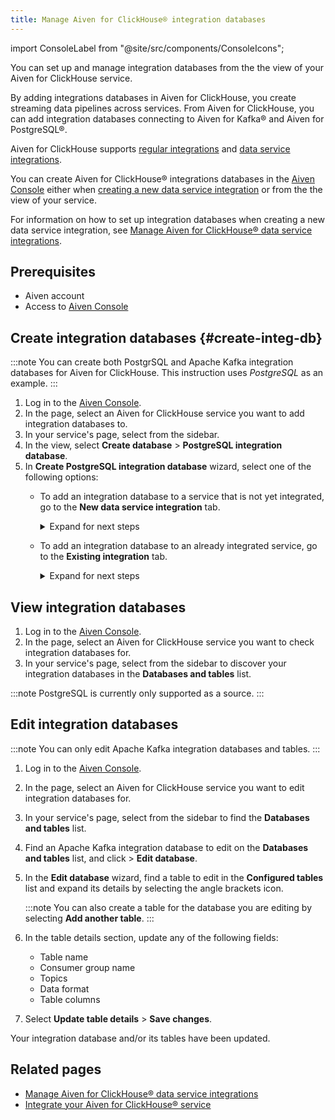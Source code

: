 ```yaml
---
title: Manage Aiven for ClickHouse® integration databases
---
```


import ConsoleLabel from "@site/src/components/ConsoleIcons";

You can set up and manage integration databases from the the <ConsoleLabel name="databasestables"/> view of your Aiven for ClickHouse service.

By adding integrations databases in Aiven for ClickHouse, you create
streaming data pipelines across services. From Aiven for ClickHouse, you
can add integration databases connecting to Aiven for Kafka® and Aiven
for PostgreSQL®.

Aiven for ClickHouse supports
[regular integrations](/docs/products/clickhouse/howto/list-integrations) and
[data service integrations](/docs/products/clickhouse/howto/data-service-integration).

You can create Aiven for ClickHouse® integrations databases in the
[Aiven Console](https://console.aiven.io/) either when
[creating a new data service integration](/docs/products/clickhouse/howto/integration-databases#create-integ-db) or from the the <ConsoleLabel name="databasestables"/> view of your
service.

For information on how to set up integration databases when creating a
new data service integration, see
[Manage Aiven for ClickHouse® data service integrations](/docs/products/clickhouse/howto/data-service-integration).

## Prerequisites

-   Aiven account
-   Access to [Aiven Console](https://console.aiven.io/)

## Create integration databases {#create-integ-db}

:::note
You can create both PostgrSQL and Apache Kafka integration databases for
Aiven for ClickHouse. This instruction uses *PostgreSQL* as an example.
:::

1.  Log in to the [Aiven Console](https://console.aiven.io/).
1.  In the <ConsoleLabel name="Services"/> page, select an Aiven for ClickHouse service you
    want to add integration databases to.
1.  In your service's page, select <ConsoleLabel name="databasestables"/> from the
    sidebar.
1.  In the <ConsoleLabel name="databasestables"/> view, select **Create database** >
    **PostgreSQL integration database**.
1.  In **Create PostgreSQL integration database** wizard, select one of
    the following options:
    -   To add an integration database to a service that is not yet
        integrated, go to the **New data service integration** tab.

        <details><summary>
        Expand for next steps
        </summary>

        1.  Select a service from the list of services available for
            integration.
        1.  Select **Continue**.
        1.  In the **Add integration databases** section, enter database
            names and schema names and select **Integrate & Create**
            when ready.

        You can preview the created databases by selecting **Databases
        and tables** from the sidebar.

        </details>

    -   To add an integration database to an already integrated service,
        go to the **Existing integration** tab.

        <details><summary>
        Expand for next steps
        </summary>

        1.  Select a service from the list of integrated services.
        1.  Select **Continue**.
        1.  In the **Add integration databases** section, enter database
            names and schema names and select **Create** when ready.

        You can preview the created databases by selecting **Databases
        and tables** from the sidebar.

        </details>

## View integration databases

1.  Log in to the [Aiven Console](https://console.aiven.io/).
1.  In the <ConsoleLabel name="Services"/> page, select an Aiven for ClickHouse service you
    want to check integration databases for.
1.  In your service's page, select <ConsoleLabel name="databasestables"/> from the
    sidebar to discover your integration databases in the **Databases
    and tables** list.

:::note
PostgreSQL is currently only supported as a source.
:::

## Edit integration databases

:::note
You can only edit Apache Kafka integration databases and tables.
:::

1.  Log in to the [Aiven Console](https://console.aiven.io/).

1.  In the <ConsoleLabel name="Services"/> page, select an Aiven for ClickHouse service you
    want to edit integration databases for.

1.  In your service's page, select <ConsoleLabel name="databasestables"/> from the
    sidebar to find the **Databases and tables** list.

1.  Find an Apache Kafka integration database to edit on the **Databases and tables** list,
    and click <ConsoleLabel name="actions"/> > **Edit database**.

1.  In the **Edit database** wizard, find a table to edit
    in the **Configured tables** list and expand its details by
    selecting the angle brackets icon.

    :::note
    You can also create a table for the database you are editing by
    selecting **Add another table**.
    :::

1.  In the table details section, update any of the following fields:

    -   Table name
    -   Consumer group name
    -   Topics
    -   Data format
    -   Table columns

1.  Select **Update table details** > **Save changes**.

Your integration database and/or its tables have been updated.

<!--
## Delete integration databases

1.  Log in to the [Aiven Console](https://console.aiven.io/).
1.  In the <ConsoleLabel name="Services"/> page, select an Aiven for ClickHouse service you
    want to delete integration databases for.
1.  In your service's page, select <ConsoleLabel name="databasestables"/> from the
    sidebar to find the **Databases and tables** list.
1.  From the **Databases and tables** list, select the trash bin icon
    for the integration database to remove.
1.  In the **Delete database confirmation** popup, study the impact and
    select **Confirm** if you accept removing the database along with
    the tables inside it.

Your integration database has been removed from the **Databases and
tables** list.
-->

## Related pages

-   [Manage Aiven for ClickHouse® data service integrations](/docs/products/clickhouse/howto/data-service-integration)
-   [Integrate your Aiven for ClickHouse® service](/docs/products/clickhouse/howto/list-integrations)
